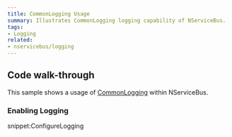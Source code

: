 ```yaml
---
title: CommonLogging Usage
summary: Illustrates CommonLogging logging capability of NServiceBus.
tags:
- Logging
related:
- nservicebus/logging
---
```



## Code walk-through

This sample shows a usage of [CommonLogging](http://netcommon.sourceforge.net/) within NServiceBus.


### Enabling Logging

snippet:ConfigureLogging
